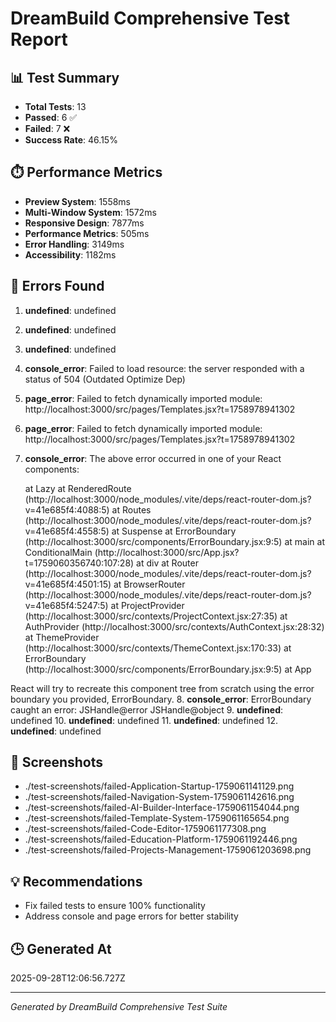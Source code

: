 # DreamBuild Comprehensive Test Report

## 📊 Test Summary

- **Total Tests**: 13
- **Passed**: 6 ✅
- **Failed**: 7 ❌
- **Success Rate**: 46.15%

## ⏱️ Performance Metrics

- **Preview System**: 1558ms
- **Multi-Window System**: 1572ms
- **Responsive Design**: 7877ms
- **Performance Metrics**: 505ms
- **Error Handling**: 3149ms
- **Accessibility**: 1182ms

## 🐛 Errors Found

1. **undefined**: undefined
2. **undefined**: undefined
3. **undefined**: undefined
4. **console_error**: Failed to load resource: the server responded with a status of 504 (Outdated Optimize Dep)
5. **page_error**: Failed to fetch dynamically imported module: http://localhost:3000/src/pages/Templates.jsx?t=1758978941302
6. **page_error**: Failed to fetch dynamically imported module: http://localhost:3000/src/pages/Templates.jsx?t=1758978941302
7. **console_error**: The above error occurred in one of your React components:

    at Lazy
    at RenderedRoute (http://localhost:3000/node_modules/.vite/deps/react-router-dom.js?v=41e685f4:4088:5)
    at Routes (http://localhost:3000/node_modules/.vite/deps/react-router-dom.js?v=41e685f4:4558:5)
    at Suspense
    at ErrorBoundary (http://localhost:3000/src/components/ErrorBoundary.jsx:9:5)
    at main
    at ConditionalMain (http://localhost:3000/src/App.jsx?t=1759060356740:107:28)
    at div
    at Router (http://localhost:3000/node_modules/.vite/deps/react-router-dom.js?v=41e685f4:4501:15)
    at BrowserRouter (http://localhost:3000/node_modules/.vite/deps/react-router-dom.js?v=41e685f4:5247:5)
    at ProjectProvider (http://localhost:3000/src/contexts/ProjectContext.jsx:27:35)
    at AuthProvider (http://localhost:3000/src/contexts/AuthContext.jsx:28:32)
    at ThemeProvider (http://localhost:3000/src/contexts/ThemeContext.jsx:170:33)
    at ErrorBoundary (http://localhost:3000/src/components/ErrorBoundary.jsx:9:5)
    at App

React will try to recreate this component tree from scratch using the error boundary you provided, ErrorBoundary.
8. **console_error**: ErrorBoundary caught an error: JSHandle@error JSHandle@object
9. **undefined**: undefined
10. **undefined**: undefined
11. **undefined**: undefined
12. **undefined**: undefined

## 📸 Screenshots

- ./test-screenshots/failed-Application-Startup-1759061141129.png
- ./test-screenshots/failed-Navigation-System-1759061142616.png
- ./test-screenshots/failed-AI-Builder-Interface-1759061154044.png
- ./test-screenshots/failed-Template-System-1759061165654.png
- ./test-screenshots/failed-Code-Editor-1759061177308.png
- ./test-screenshots/failed-Education-Platform-1759061192446.png
- ./test-screenshots/failed-Projects-Management-1759061203698.png

## 💡 Recommendations

- Fix failed tests to ensure 100% functionality
- Address console and page errors for better stability

## 🕒 Generated At

2025-09-28T12:06:56.727Z

---
*Generated by DreamBuild Comprehensive Test Suite*
